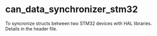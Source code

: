 # can_data_synchronizer_stm32
 To syncronize structs between two STM32 devices with HAL libraries. Details in the header file.

